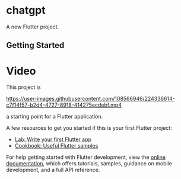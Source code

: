 # chatgpt

A new Flutter project.

## Getting Started
# Video
This project is 

https://user-images.githubusercontent.com/108566946/224336614-c7f14f57-b2d4-4727-8918-414275ecdebf.mp4

a starting point for a Flutter application.

A few resources to get you started if this is your first Flutter project:

- [Lab: Write your first Flutter app](https://docs.flutter.dev/get-started/codelab)
- [Cookbook: Useful Flutter samples](https://docs.flutter.dev/cookbook)

For help getting started with Flutter development, view the
[online documentation](https://docs.flutter.dev/), which offers tutorials,
samples, guidance on mobile development, and a full API reference.
